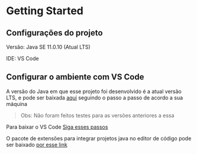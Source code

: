 # Getting Started

## Configurações do projeto

Versão: Java SE 11.0.10 (Atual LTS)

IDE: VS Code

## Configurar o ambiente com VS Code

A versão do Java em que esse projeto foi desenvolvido é a atual versão LTS, e pode ser baixada [aqui](https://www.oracle.com/br/java/technologies/javase-jdk11-downloads.html) seguindo o passo a passo de acordo a sua máquina

> Obs: Não foram feitos testes para as versões anteriores a essa

Para baixar o VS Code [Siga esses passos](https://code.visualstudio.com/Download)

O pacote de extensões para integrar projetos java no editor de código pode ser baixado [por esse link](https://marketplace.visualstudio.com/items?itemName=vscjava.vscode-java-pack)
